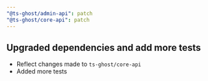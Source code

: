 ```yaml
---
"@ts-ghost/admin-api": patch
"@ts-ghost/core-api": patch
---
```


## Upgraded dependencies and add more tests

- Reflect changes made to `ts-ghost/core-api`
- Added more tests
